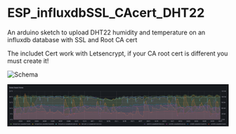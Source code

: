 # ESP_influxdbSSL_CAcert_DHT22
An arduino sketch to upload DHT22 humidity and temperature on an influxdb database with SSL and Root CA cert

The includet Cert work with Letsencrypt, if your CA root cert is different you must create it!

![Schema](https://raw.githubusercontent.com/bigjohnson/bigjohnson.github.io/master/ESP_influxdbSSL_CAcert_DHT22_WiFiManager/Wemos%2BDHT22_pcb.png)


![Grafana](https://raw.githubusercontent.com/bigjohnson/bigjohnson.github.io/master/ESP_influxdbSSL_CAcert_DHT22_WiFiManager/grafana.png)
